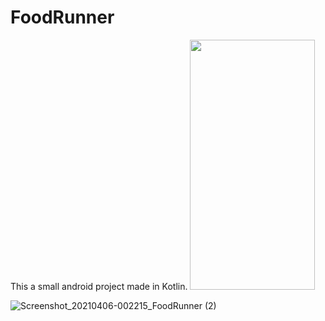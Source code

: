 # FoodRunner
This a small android project made in Kotlin.
<img src="https://user-images.githubusercontent.com/62838207/114206919-751f2500-9979-11eb-943a-d272313a8dc6.jpg" width="200" height="400"/>

![Screenshot_20210406-002215_FoodRunner (2)](https://user-images.githubusercontent.com/62838207/114207246-ccbd9080-9979-11eb-9f4a-c076bab8b5c2.jpg)


